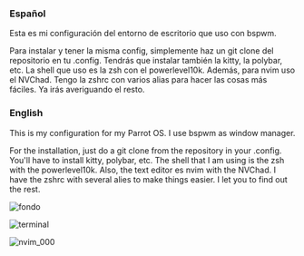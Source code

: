 <h3>Español</h3>

Esta es mi configuración del entorno de escritorio que uso con bspwm. 

Para instalar y tener la misma config, simplemente haz un git clone del repositorio en tu .config. Tendrás que instalar también la kitty, la polybar, etc. La shell que uso es la zsh con el powerlevel10k. Además, para nvim uso el NVChad. Tengo la zshrc con varios alias para hacer las cosas más fáciles. Ya irás averiguando el resto.

<h3>English</h3>

This is my configuration for my Parrot OS. I use bspwm as window manager.

For the installation, just do a git clone from the repository in your .config. You'll have to install kitty, polybar, etc. The shell that I am using is the zsh with the powerlevel10k. Also, the text editor es nvim with the NVChad. I have the zshrc with several alies to make things easier. I let you to find out the rest.


![fondo](https://user-images.githubusercontent.com/102939261/183785541-995df99f-3875-48d4-b440-22e7aba9788a.jpg)

![terminal](https://user-images.githubusercontent.com/102939261/183786612-c82ef231-b180-4d96-94de-6082a166ac16.jpg)

![nvim_000](https://user-images.githubusercontent.com/102939261/183786783-8edc06f9-ccdf-4255-aa5e-b0c3a1412891.jpg)


